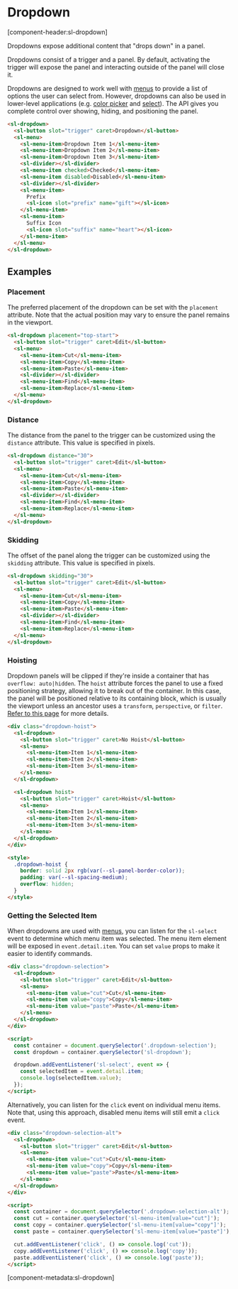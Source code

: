 # Dropdown

[component-header:sl-dropdown]

Dropdowns expose additional content that "drops down" in a panel.

Dropdowns consist of a trigger and a panel. By default, activating the trigger will expose the panel and interacting outside of the panel will close it.

Dropdowns are designed to work well with [menus](/components/menu) to provide a list of options the user can select from. However, dropdowns can also be used in lower-level applications (e.g. [color picker](/components/color-picker) and [select](/components/select)). The API gives you complete control over showing, hiding, and positioning the panel.

```html preview
<sl-dropdown>
  <sl-button slot="trigger" caret>Dropdown</sl-button>
  <sl-menu>
    <sl-menu-item>Dropdown Item 1</sl-menu-item>
    <sl-menu-item>Dropdown Item 2</sl-menu-item>
    <sl-menu-item>Dropdown Item 3</sl-menu-item>
    <sl-divider></sl-divider>
    <sl-menu-item checked>Checked</sl-menu-item>
    <sl-menu-item disabled>Disabled</sl-menu-item>
    <sl-divider></sl-divider>
    <sl-menu-item>
      Prefix
      <sl-icon slot="prefix" name="gift"></sl-icon>
    </sl-menu-item>
    <sl-menu-item>
      Suffix Icon
      <sl-icon slot="suffix" name="heart"></sl-icon>
    </sl-menu-item>
  </sl-menu>
</sl-dropdown>
```

## Examples

### Placement

The preferred placement of the dropdown can be set with the `placement` attribute. Note that the actual position may vary to ensure the panel remains in the viewport.

```html preview
<sl-dropdown placement="top-start">
  <sl-button slot="trigger" caret>Edit</sl-button>
  <sl-menu>
    <sl-menu-item>Cut</sl-menu-item>
    <sl-menu-item>Copy</sl-menu-item>
    <sl-menu-item>Paste</sl-menu-item>
    <sl-divider></sl-divider>
    <sl-menu-item>Find</sl-menu-item>
    <sl-menu-item>Replace</sl-menu-item>
  </sl-menu>
</sl-dropdown>
```

### Distance

The distance from the panel to the trigger can be customized using the `distance` attribute. This value is specified in pixels.

```html preview
<sl-dropdown distance="30">
  <sl-button slot="trigger" caret>Edit</sl-button>
  <sl-menu>
    <sl-menu-item>Cut</sl-menu-item>
    <sl-menu-item>Copy</sl-menu-item>
    <sl-menu-item>Paste</sl-menu-item>
    <sl-divider></sl-divider>
    <sl-menu-item>Find</sl-menu-item>
    <sl-menu-item>Replace</sl-menu-item>
  </sl-menu>
</sl-dropdown>
```

### Skidding

The offset of the panel along the trigger can be customized using the `skidding` attribute. This value is specified in pixels.

```html preview
<sl-dropdown skidding="30">
  <sl-button slot="trigger" caret>Edit</sl-button>
  <sl-menu>
    <sl-menu-item>Cut</sl-menu-item>
    <sl-menu-item>Copy</sl-menu-item>
    <sl-menu-item>Paste</sl-menu-item>
    <sl-divider></sl-divider>
    <sl-menu-item>Find</sl-menu-item>
    <sl-menu-item>Replace</sl-menu-item>
  </sl-menu>
</sl-dropdown>
```

### Hoisting

Dropdown panels will be clipped if they're inside a container that has `overflow: auto|hidden`. The `hoist` attribute forces the panel to use a fixed positioning strategy, allowing it to break out of the container. In this case, the panel will be positioned relative to its containing block, which is usually the viewport unless an ancestor uses a `transform`, `perspective`, or `filter`. [Refer to this page](https://developer.mozilla.org/en-US/docs/Web/CSS/position#fixed) for more details.

```html preview
<div class="dropdown-hoist">
  <sl-dropdown>
    <sl-button slot="trigger" caret>No Hoist</sl-button>
    <sl-menu>
      <sl-menu-item>Item 1</sl-menu-item>
      <sl-menu-item>Item 2</sl-menu-item>
      <sl-menu-item>Item 3</sl-menu-item>
    </sl-menu>
  </sl-dropdown>

  <sl-dropdown hoist>
    <sl-button slot="trigger" caret>Hoist</sl-button>
    <sl-menu>
      <sl-menu-item>Item 1</sl-menu-item>
      <sl-menu-item>Item 2</sl-menu-item>
      <sl-menu-item>Item 3</sl-menu-item>
    </sl-menu>
  </sl-dropdown>
</div>

<style>
  .dropdown-hoist {
    border: solid 2px rgb(var(--sl-panel-border-color));
    padding: var(--sl-spacing-medium);
    overflow: hidden;
  }
</style>
```

### Getting the Selected Item

When dropdowns are used with [menus](/components/menu), you can listen for the `sl-select` event to determine which menu item was selected. The menu item element will be exposed in `event.detail.item`. You can set `value` props to make it easier to identify commands.

```html preview
<div class="dropdown-selection">
  <sl-dropdown>
    <sl-button slot="trigger" caret>Edit</sl-button>
    <sl-menu>
      <sl-menu-item value="cut">Cut</sl-menu-item>
      <sl-menu-item value="copy">Copy</sl-menu-item>
      <sl-menu-item value="paste">Paste</sl-menu-item>
    </sl-menu>
  </sl-dropdown>
</div>

<script>
  const container = document.querySelector('.dropdown-selection');
  const dropdown = container.querySelector('sl-dropdown');

  dropdown.addEventListener('sl-select', event => {
    const selectedItem = event.detail.item;
    console.log(selectedItem.value);
  });
</script>
```

Alternatively, you can listen for the `click` event on individual menu items. Note that, using this approach, disabled menu items will still emit a `click` event.

```html preview
<div class="dropdown-selection-alt">
  <sl-dropdown>
    <sl-button slot="trigger" caret>Edit</sl-button>
    <sl-menu>
      <sl-menu-item value="cut">Cut</sl-menu-item>
      <sl-menu-item value="copy">Copy</sl-menu-item>
      <sl-menu-item value="paste">Paste</sl-menu-item>
    </sl-menu>
  </sl-dropdown>
</div>

<script>
  const container = document.querySelector('.dropdown-selection-alt');
  const cut = container.querySelector('sl-menu-item[value="cut"]');
  const copy = container.querySelector('sl-menu-item[value="copy"]');
  const paste = container.querySelector('sl-menu-item[value="paste"]');

  cut.addEventListener('click', () => console.log('cut'));
  copy.addEventListener('click', () => console.log('copy'));
  paste.addEventListener('click', () => console.log('paste'));
</script>
```

[component-metadata:sl-dropdown]
